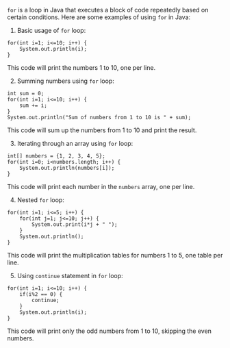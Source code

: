 `for` is a loop in Java that executes a block of code repeatedly based on certain conditions. Here are some examples of using `for` in Java:

1. Basic usage of `for` loop:
```
for(int i=1; i<=10; i++) {
    System.out.println(i);
}
```
This code will print the numbers 1 to 10, one per line.

2. Summing numbers using `for` loop:
```
int sum = 0;
for(int i=1; i<=10; i++) {
    sum += i;
}
System.out.println("Sum of numbers from 1 to 10 is " + sum);
```
This code will sum up the numbers from 1 to 10 and print the result.

3. Iterating through an array using `for` loop:
```
int[] numbers = {1, 2, 3, 4, 5};
for(int i=0; i<numbers.length; i++) {
    System.out.println(numbers[i]);
}
```
This code will print each number in the `numbers` array, one per line.

4. Nested `for` loop:
```
for(int i=1; i<=5; i++) {
    for(int j=1; j<=10; j++) {
        System.out.print(i*j + " ");
    }
    System.out.println();
}
```
This code will print the multiplication tables for numbers 1 to 5, one table per line.

5. Using `continue` statement in `for` loop:
```
for(int i=1; i<=10; i++) {
    if(i%2 == 0) {
        continue;
    }
    System.out.println(i);
}
```
This code will print only the odd numbers from 1 to 10, skipping the even numbers.